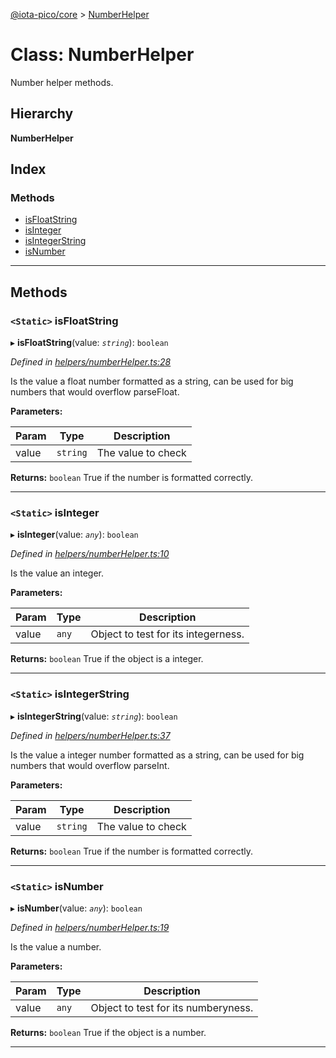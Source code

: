 [@iota-pico/core](../README.md) > [NumberHelper](../classes/numberhelper.md)

# Class: NumberHelper

Number helper methods.

## Hierarchy

**NumberHelper**

## Index

### Methods

* [isFloatString](numberhelper.md#isfloatstring)
* [isInteger](numberhelper.md#isinteger)
* [isIntegerString](numberhelper.md#isintegerstring)
* [isNumber](numberhelper.md#isnumber)

---

## Methods

<a id="isfloatstring"></a>

### `<Static>` isFloatString

▸ **isFloatString**(value: *`string`*): `boolean`

*Defined in [helpers/numberHelper.ts:28](https://github.com/iota-pico/core/blob/35412fd/src/helpers/numberHelper.ts#L28)*

Is the value a float number formatted as a string, can be used for big numbers that would overflow parseFloat.

**Parameters:**

| Param | Type | Description |
| ------ | ------ | ------ |
| value | `string`   |  The value to check |

**Returns:** `boolean`
True if the number is formatted correctly.

___

<a id="isinteger"></a>

### `<Static>` isInteger

▸ **isInteger**(value: *`any`*): `boolean`

*Defined in [helpers/numberHelper.ts:10](https://github.com/iota-pico/core/blob/35412fd/src/helpers/numberHelper.ts#L10)*

Is the value an integer.

**Parameters:**

| Param | Type | Description |
| ------ | ------ | ------ |
| value | `any`   |  Object to test for its integerness. |

**Returns:** `boolean`
True if the object is a integer.

___

<a id="isintegerstring"></a>

### `<Static>` isIntegerString

▸ **isIntegerString**(value: *`string`*): `boolean`

*Defined in [helpers/numberHelper.ts:37](https://github.com/iota-pico/core/blob/35412fd/src/helpers/numberHelper.ts#L37)*

Is the value a integer number formatted as a string, can be used for big numbers that would overflow parseInt.

**Parameters:**

| Param | Type | Description |
| ------ | ------ | ------ |
| value | `string`   |  The value to check |

**Returns:** `boolean`
True if the number is formatted correctly.

___

<a id="isnumber"></a>

### `<Static>` isNumber

▸ **isNumber**(value: *`any`*): `boolean`

*Defined in [helpers/numberHelper.ts:19](https://github.com/iota-pico/core/blob/35412fd/src/helpers/numberHelper.ts#L19)*

Is the value a number.

**Parameters:**

| Param | Type | Description |
| ------ | ------ | ------ |
| value | `any`   |  Object to test for its numberyness. |

**Returns:** `boolean`
True if the object is a number.

___


